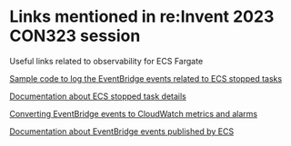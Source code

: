 # Links mentioned in re:Invent 2023 CON323 session 
Useful links related to observability for ECS Fargate

[Sample code to log the EventBridge events related to ECS stopped tasks](https://github.com/aws-samples/amazon-ecs-stopped-tasks-cwlogs)

[Documentation about ECS stopped task details](https://docs.aws.amazon.com/AmazonECS/latest/userguide/stopped-task-errors.html)

[Converting EventBridge events to CloudWatch metrics and alarms](https://docs.aws.amazon.com/AmazonECS/latest/developerguide/cloudwatch_event_stream.html)

[Documentation about EventBridge events published by ECS](https://docs.aws.amazon.com/AmazonECS/latest/developerguide/cloudwatch_event_stream.html)
